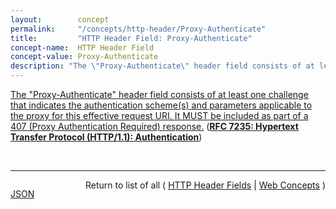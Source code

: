 ```yaml
---
layout:        concept
permalink:     "/concepts/http-header/Proxy-Authenticate"
title:         "HTTP Header Field: Proxy-Authenticate"
concept-name:  HTTP Header Field
concept-value: Proxy-Authenticate
description: "The \"Proxy-Authenticate\" header field consists of at least one challenge that indicates the authentication scheme(s) and parameters applicable to the proxy for this effective request URI. It MUST be included as part of a 407 (Proxy Authentication Required) response."
---
```


[The "Proxy-Authenticate" header field consists of at least one challenge that indicates the authentication scheme(s) and parameters applicable to the proxy for this effective request URI. It MUST be included as part of a 407 (Proxy Authentication Required) response.](https://datatracker.ietf.org/doc/html/rfc7235#section-4.2 "Read documentation for HTTP Header Field &#34;Proxy-Authenticate&#34;") (**[RFC 7235: Hypertext Transfer Protocol (HTTP/1.1): Authentication](/specs/IETF/RFC/7235 "The Hypertext Transfer Protocol (HTTP) is an application-level protocol for distributed, collaborative, hypermedia information systems. This document defines the HTTP Authentication framework.")**)

<br/>
<hr/>

<p style="float : left"><a href="./Proxy-Authenticate.json" title="JSON representing this particular Web Concept value">JSON</a></p>
<p style="text-align: right">Return to list of all ( <a href="../http-header/">HTTP Header Fields</a> | <a href="../">Web Concepts</a> )</p>
